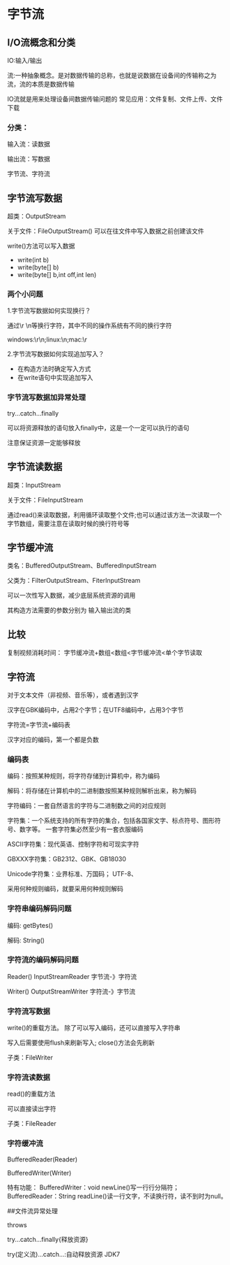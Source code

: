 # 字节流

## I/O流概念和分类

<p>IO:输入/输出</p>
<p>流:一种抽象概念。是对数据传输的总称，也就是说数据在设备间的传输称之为流，流的本质是数据传输</p>
<p>IO流就是用来处理设备间数据传输问题的
    常见应用：文件复制、文件上传、文件下载</p>

### 分类：

输入流：读数据

输出流：写数据

字节流、字符流

## 字节流写数据

超类：OutputStream

关于文件：FileOutputStream()
可以在往文件中写入数据之前创建该文件

write()方法可以写入数据
<ul>
    <li>write(int b)</li>
    <li>write(byte[] b)</li>
    <li>write(byte[] b,int off,int len)</li>
</ul>

### 两个小问题

1.字节流写数据如何实现换行？

通过\r \n等换行字符，其中不同的操作系统有不同的换行字符

windows:\r\n;linux:\n;mac:\r

2.字节流写数据如何实现追加写入？

<ul>
<li>在构造方法时确定写入方式</li>
<li>在write语句中实现追加写入</li>
</ul>


### 字节流写数据加异常处理

try...catch...finally

可以将资源释放的语句放入finally中，这是一个一定可以执行的语句

注意保证资源一定能够释放

## 字节流读数据

超类：InputStream

关于文件：FileInputStream

通过read()来读取数据，利用循环读取整个文件;也可以通过该方法一次读取一个字节数组，需要注意在读取时候的换行符号等


## 字节缓冲流

类名：BufferedOutputStream、BufferedInputStream

父类为：FilterOutputStream、FiterInputStream

可以一次性写入数据，减少底层系统资源的调用

其构造方法需要的参数分别为 输入输出流的类

## 比较

复制视频消耗时间：
字节缓冲流+数组<数组<字节缓冲流<单个字节读取

## 字符流

对于文本文件（非视频、音乐等），或者遇到汉字

汉字在GBK编码中，占用2个字节；在UTF8编码中，占用3个字节

字符流=字节流+编码表

汉字对应的编码，第一个都是负数

### 编码表

编码：按照某种规则，将字符存储到计算机中，称为编码

解码：将存储在计算机中的二进制数按照某种规则解析出来，称为解码

字符编码：一套自然语言的字符与二进制数之间的对应规则

字符集：一个系统支持的所有字符的集合，包括各国家文字、标点符号、图形符号、数字等。
一套字符集必然至少有一套衣服编码

ASCII字符集：现代英语、控制字符和可现实字符

GBXXX字符集：GB2312、GBK、GB18030

Unicode字符集：业界标准、万国码；
UTF-8、

采用何种规则编码，就要采用何种规则解码

### 字符串编码解码问题

编码:
getBytes()

解码:
String()

### 字符流的编码解码问题

Reader()
InputStreamReader
字节流-》字符流

Writer()
OutputStreamWriter
字符流-》字节流

### 字符流写数据

write()的重载方法。
除了可以写入编码，还可以直接写入字符串

写入后需要使用flush来刷新写入;
close()方法会先刷新

子类：FileWriter

### 字符流读数据

read()的重载方法

可以直接读出字符

子类：FileReader

### 字符缓冲流

BufferedReader(Reader)

BufferedWriter(Writer)

特有功能：
BufferedWriter：void newLine()写一行行分隔符；
BufferedReader：String readLine()读一行文字，不读换行符，读不到时为null。

##文件流异常处理

throws

try...catch...finally{释放资源}

try(定义流)...catch...:自动释放资源 JDK7












